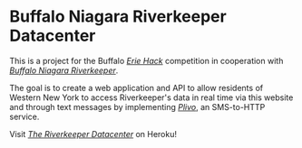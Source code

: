 # Buffalo Niagara Riverkeeper Datacenter

This is a project for the Buffalo
[*Erie Hack*](http://eriehack.io/) competition in cooperation with
[*Buffalo Niagara Riverkeeper*](http://bnriverkeeper.org/).

The goal is to create a web application and API to allow residents of Western New York
to access Riverkeeper's data in real time via this website and through text messages 
by implementing [*Plivo*](https://www.plivo.com/), an SMS-to-HTTP service.

Visit [*The Riverkeeper Datacenter*](https://sheltered-everglades-96411.herokuapp.com/) on Heroku!
